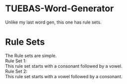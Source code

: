 # TUEBAS-Word-Generator
Unlike my last word gen, this one has rule sets.
# Rule Sets 
The Rule sets are simple.  
Rule Set 1:  
  This rule set starts with a consonant followed by a vowel.  
Rule Set 2:  
  This rule set starts with a vowel followed by a consonant.
